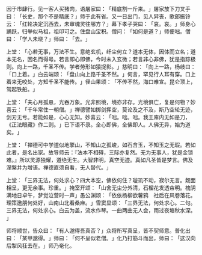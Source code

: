 因于市肆行。见一客人买猪肉，语屠家曰：​「精底割一斤来。​」屠家放下刀叉手曰：​「长史，那个不是精底？​」师于此有省。又一日出门，见人舁丧，歌郎振铃云：​「红轮决定沉西去，未审魂灵往哪方？​」幕下孝子哭曰：​「哀。哀。​」师身心踊跃，归举似马祖，祖印可之。住盘山宝积。僧问：​「如何是道？​」师便咄。僧曰：​「学人未晓？​」师曰：​「去。​」

上堂：​「心若无事，万法不生。意绝玄机，纤尘何立？道本无体，因体而立名；道本无名，因名而得号。若言即心即佛，今时未入玄微；若言非心非佛，犹是指踪极则。向上一路，千圣不传。学者劳形如猿捉影。​」慈明曰：​「向上一路，杨岐曰：​「口上着。​」白云端颂：​「盘山向上路千圣不然。​」何言，罕见行人耳有穿。口上着来无咬处，方知千圣不能传。​」径山果颂：​「不传不然，海口难宣。昆仑顶上，驾起铁船。​」

上堂：​「夫心月孤悬，光吞万象。光非照境，境亦非存。光境俱亡，复是何物？妙喜云：​「千年常住一朝僧。​」禅德譬如掷剑挥空，莫论及之不及，斯乃空轮无迹，剑刃无亏。若能如是，心心无知。妙喜云：​「咄。咄。咄。我王库内无如是刀，​《正法眼藏》作二则。​」已下语不录。全心即佛，全佛即人。人佛无异，始为道矣。​」

上堂：​「禅德可中学道似地擎山，不知山之孤峻，如石含玉，不知玉之无瑕。若如此者，是名出家。故导师云：『法本不相碍，三际亦复然。无为无事人，犹是金锁难。』所以灵源独耀，道绝无生。大智非明，真空无迹。真如凡圣皆是梦言。佛及涅槃并为增语。禅德直须自看，无人替代。​」

上堂：​「三界无法，何处求心？四大本空，佛依何住？璇玑不动，寂尔无言。觌面相呈，更无余事。珍重。​」掩室开颂：​「山舍无尘分外清，石榴花发透帘明。槐阴满地日卓午，梦觉泣营时一声」愚公渊颂：​「依依杨柳欲薯鸦　社后在风卷落花。理策邀朋何处好，山南山北看桑麻。​」雪窦显颂：​「三界无法，何处求心。二句。三界无法，何处求心。白云为盖，流水作琴。一曲两曲无人会，雨过夜塘秋水深。​」

师将顺世，告众曰：​「有人邈得吾真否？​」众将所写真呈，皆不契师意。普化出曰：​「某甲邈得。​」师曰：​「何不呈似老僧。​」化乃打筋斗而出，师曰：​「这汉向后掣风狂去在。​」师乃奄化。
